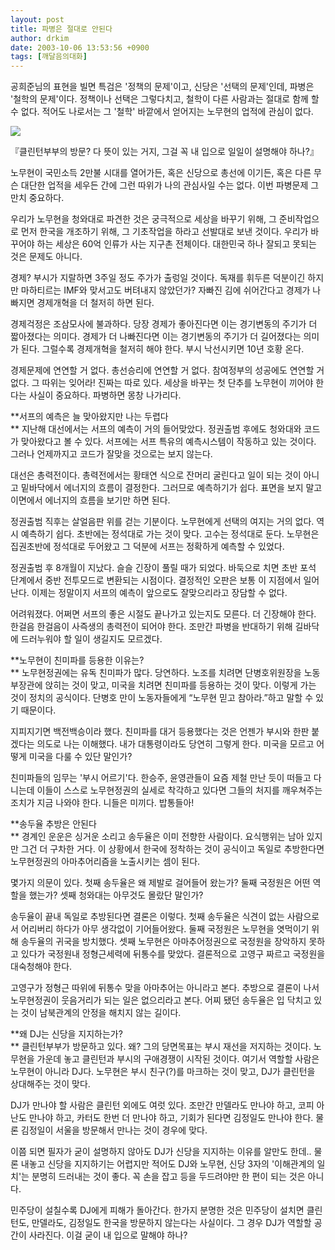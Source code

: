 ```yaml
---
layout: post
title: 파병은 절대로 안된다
author: drkim
date: 2003-10-06 13:53:56 +0900
tags: [깨달음의대화]
---
```

공희준님의 표현을 빌면 특검은 '정책의 문제'이고, 신당은 '선택의 문제'인데, 파병은 '철학의 문제'이다. 정책이나 선택은 그렇다치고, 철학이 다른 사람과는 절대로 함께 할 수 없다. 적어도 나로서는 그 '철학' 바깥에서 얻어지는 노무현의 업적에 관심이 없다. 


  ![](http://drkimz.com/technote/board/KDR/upimg/1065414232.jpg)


  『클린턴부부의 방문? 다 뜻이 있는 거지, 그걸 꼭 내 입으로 일일이 설명해야 하나?』


노무현이 국민소득 2만불 시대를 열어가든, 혹은 신당으로 총선에 이기든, 혹은 다른 무슨 대단한 업적을 세우든 간에 그런 따위가 나의 관심사일 수는 없다. 이번 파병문제 그만치 중요하다. 

우리가 노무현을 청와대로 파견한 것은 궁극적으로 세상을 바꾸기 위해, 그 준비작업으로 먼저 한국을 개조하기 위해, 그 기초작업을 하라고 선발대로 보낸 것이다. 우리가 바꾸어야 하는 세상은 60억 인류가 사는 지구촌 전체이다. 대한민국 하나 잘되고 못되는 것은 문제도 아니다. 

경제? 부시가 지랄하면 3주일 정도 주가가 출렁일 것이다. 독재를 휘두른 덕분이긴 하지만 마하티르는 IMF와 맞서고도 버텨내지 않았던가? 자빠진 김에 쉬어간다고 경제가 나빠지면 경제개혁을 더 철저히 하면 된다.

경제걱정은 조삼모사에 불과하다. 당장 경제가 좋아진다면 이는 경기변동의 주기가 더 짧아졌다는 의미다. 경제가 더 나빠진다면 이는 경기변동의 주기가 더 길어졌다는 의미가 된다. 그럴수록 경제개혁을 철저히 해야 한다. 부시 낙선시키면 10년 호황 온다. 

경제문제에 연연할 거 없다. 총선승리에 연연할 거 없다. 참여정부의 성공에도 연연할 거 없다. 그 따위는 잊어라! 진짜는 따로 있다. 세상을 바꾸는 첫 단추를 노무현이 끼어야 한다는 사실이 중요하다. 파병하면 몽창 나가리다. 

**서프의 예측은 늘 맞아왔지만 나는 두렵다  
** 지난해 대선에서는 서프의 예측이 거의 들어맞았다. 정권출범 후에도 청와대와 코드가 맞아왔다고 볼 수 있다. 서프에는 서프 특유의 예측시스템이 작동하고 있는 것이다. 그러나 언제까지고 코드가 잘맞을 것으로는 보지 않는다. 

대선은 총력전이다. 총력전에서는 황태연 식으로 잔머리 굴린다고 일이 되는 것이 아니고 밑바닥에서 에너지의 흐름이 결정한다. 그러므로 예측하기가 쉽다. 표면을 보지 말고 이면에서 에너지의 흐름을 보기만 하면 된다. 

정권출범 직후는 살얼음판 위를 걷는 기분이다. 노무현에게 선택의 여지는 거의 없다. 역시 예측하기 쉽다. 초반에는 정석대로 가는 것이 맞다. 고수는 정석대로 둔다. 노무현은 집권초반에 정석대로 두어왔고 그 덕분에 서프는 정확하게 예측할 수 있었다. 

정권출범 후 8개월이 지났다. 슬슬 긴장이 풀릴 때가 되었다. 바둑으로 치면 초반 포석 단계에서 중반 전투모드로 변환되는 시점이다. 결정적인 오판은 보통 이 지점에서 일어난다. 이제는 정말이지 서프의 예측이 앞으로도 잘맞으리라고 장담할 수 없다. 

어려워졌다. 어쩌면 서프의 좋은 시절도 끝나가고 있는지도 모른다. 더 긴장해야 한다. 한걸음 한걸음이 사즉생의 총력전이 되어야 한다. 조만간 파병을 반대하기 위해 길바닥에 드러누워야 할 일이 생길지도 모르겠다.

**노무현이 친미파를 등용한 이유는?  
** 노무현정권에는 유독 친미파가 많다. 당연하다. 노조를 치려면 단병호위원장을 노동부장관에 앉히는 것이 맞고, 미국을 치려면 친미파를 등용하는 것이 맞다. 이렇게 가는 것이 정치의 공식이다. 단병호 만이 노동자들에게 “노무현 믿고 참아라.”하고 말할 수 있기 때문이다. 

지피지기면 백전백승이라 했다. 친미파를 대거 등용했다는 것은 언젠가 부시와 한판 붙겠다는 의도로 나는 이해했다. 내가 대통령이라도 당연히 그렇게 한다. 미국을 모르고 어떻게 미국을 다룰 수 있단 말인가? 

친미파들의 임무는 '부시 어르기'다. 한승주, 윤영관들이 요즘 제철 만난 듯이 떠들고 다니는데 이들이 스스로 노무현정권의 실세로 착각하고 있다면 그들의 처지를 깨우쳐주는 조치가 지금 나와야 한다. 니들은 미끼다. 밥통들아!

**송두율 추방은 안된다  
** 경계인 운운은 싱거운 소리고 송두율은 이미 전향한 사람이다. 요식행위는 남아 있지만 그건 더 구차한 거다. 이 상황에서 한국에 정착하는 것이 공식이고 독일로 추방한다면 노무현정권의 아마추어리즘을 노출시키는 셈이 된다. 

몇가지 의문이 있다. 첫째 송두율은 왜 제발로 걸어들어 왔는가? 둘째 국정원은 어떤 역할을 했는가? 셋째 청와대는 아무것도 몰랐단 말인가? 

송두율이 끝내 독일로 추방된다면 결론은 이렇다. 첫째 송두율은 식견이 없는 사람으로서 어리버리 하다가 아무 생각없이 기어들어왔다. 둘째 국정원은 노무현을 엿먹이기 위해 송두율의 귀국을 방치했다. 셋째 노무현은 아마추어정권으로 국정원을 장악하지 못하고 있다가 국정원내 정형근세력에 뒤통수를 맞았다. 결론적으로 고영구 짜르고 국정원을 대숙청해야 한다. 

고영구가 정형근 따위에 뒤통수 맞을 아마추어는 아니라고 본다. 추방으로 결론이 나서 노무현정권이 웃음거리가 되는 일은 없으리라고 본다. 어찌 됐던 송두율은 입 닥치고 있는 것이 남북관계의 안정을 해치지 않는 길이다. 

**왜 DJ는 신당을 지지하는가?  
** 클린턴부부가 방문하고 있다. 왜? 그의 당면목표는 부시 재선을 저지하는 것이다. 노무현을 가운데 놓고 클린턴과 부시의 구애경쟁이 시작된 것이다. 여기서 역할할 사람은 노무현이 아니라 DJ다. 노무현은 부시 친구(?)를 마크하는 것이 맞고, DJ가 클린턴을 상대해주는 것이 맞다. 

DJ가 만나야 할 사람은 클린턴 외에도 여럿 있다. 조만간 만델라도 만나야 하고, 코피 아난도 만나야 하고, 카터도 한번 더 만나야 하고, 기회가 된다면 김정일도 만나야 한다. 물론 김정일이 서울을 방문해서 만나는 것이 경우에 맞다. 

이쯤 되면 필자가 굳이 설명하지 않아도 DJ가 신당을 지지하는 이유를 알만도 한데.. 물론 내놓고 신당을 지지하기는 어렵지만 적어도 DJ와 노무현, 신당 3자의 '이해관계의 일치'는 분명히 드러내는 것이 좋다. 꼭 손을 잡고 등을 두드려야만 한 편이 되는 것은 아니다. 

민주당이 설칠수록 DJ에게 피해가 돌아간다. 한가지 분명한 것은 민주당이 설치면 클린턴도, 만델라도, 김정일도 한국을 방문하지 않는다는 사실이다. 그 경우 DJ가 역할할 공간이 사라진다. 이걸 굳이 내 입으로 말해야 하나?